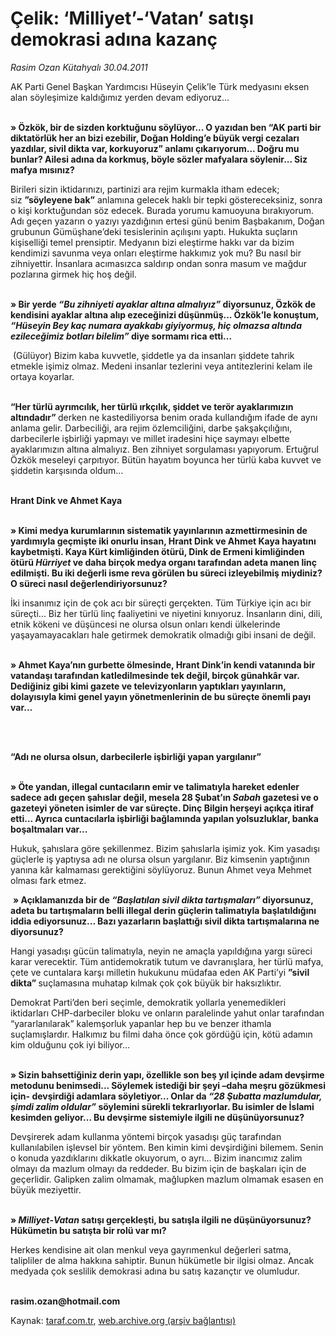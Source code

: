 # Çelik: ‘Milliyet’-‘Vatan’ satışı demokrasi adına kazanç

*Rasim Ozan Kütahyalı 30.04.2011*

<div class="yazi"><p>AK Parti Genel Başkan Yardımcısı Hüseyin Çelik’le Türk medyasını eksen alan söyleşimize kaldığımız yerden devam ediyoruz...</p>
<p><b><br/>» Özkök, bir de sizden korktuğunu söylüyor... O yazıdan ben “AK parti bir diktatörlük her an bizi ezebilir, Doğan Holding’e büyük vergi cezaları yazdılar, sivil dikta var, korkuyoruz” anlamı çıkarıyorum... Doğru mu bunlar? Ailesi adına da korkmuş, böyle sözler mafyalara söylenir... Siz mafya mısınız?</b></p>
<p>Birileri sizin iktidarınızı, partinizi ara rejim kurmakla itham edecek; siz <b>”söyleyene bak”</b> anlamına gelecek haklı bir tepki göstereceksiniz, sonra o kişi korktuğundan söz edecek. Burada yorumu kamuoyuna bırakıyorum. Adı geçen yazarın o yazıyı yazdığının ertesi günü benim Başbakanım, Doğan grubunun Gümüşhane’deki tesislerinin açılışını yaptı. Hukukta suçların kişiselliği temel prensiptir. Medyanın bizi eleştirme hakkı var da bizim kendimizi savunma veya onları eleştirme hakkımız yok mu? Bu nasıl bir zihniyettir. İnsanlara acımasızca saldırıp ondan sonra masum ve mağdur pozlarına girmek hiç hoş değil.</p>
<p><b><br/>» Bir yerde <i>“Bu zihniyeti ayaklar altına almalıyız”</i> diyorsunuz, Özkök de kendisini ayaklar altına alıp ezeceğinizi düşünmüş... Özkök’le konuştum, <i>“Hüseyin Bey kaç numara ayakkabı giyiyormuş, hiç olmazsa altında ezileceğimiz botları bilelim”</i> diye sormamı rica etti...</b></p>
<p> (Gülüyor) Bizim kaba kuvvetle, şiddetle ya da insanları şiddete tahrik etmekle işimiz olmaz. Medeni insanlar tezlerini veya antitezlerini kelam ile ortaya koyarlar.</p>
<p><b><br/>“Her türlü ayrımcılık, her türlü ırkçılık, şiddet ve terör ayaklarımızın altındadır” </b>derken ne kastediliyorsa benim orada kullandığım ifade de aynı anlama gelir. Darbeciliği, ara rejim özlemciliğini, darbe şakşakçılığını, darbecilerle işbirliği yapmayı ve millet iradesini hiçe saymayı elbette ayaklarımızın altına almalıyız. Ben zihniyet sorgulaması yapıyorum. Ertuğrul Özkök meseleyi çarpıtıyor. Bütün hayatım boyunca her türlü kaba kuvvet ve şiddetin karşısında oldum...</p>
<p><b><br/>Hrant Dink ve Ahmet Kaya </b></p>
<p><b><br/>» Kimi medya kurumlarının sistematik yayınlarının azmettirmesinin de yardımıyla geçmişte iki onurlu insan, Hrant Dink ve Ahmet Kaya hayatını kaybetmişti. Kaya Kürt kimliğinden ötürü, Dink de Ermeni kimliğinden ötürü <i>Hürriyet</i> ve daha birçok medya organı tarafından adeta manen linç edilmişti. Bu iki değerli isme reva görülen bu süreci izleyebilmiş miydiniz? O süreci nasıl değerlendiriyorsunuz?</b></p>
<p>İki insanımız için de çok acı bir süreçti gerçekten. Tüm Türkiye için acı bir süreçti... Biz her türlü linç faaliyetini ve niyetini kınıyoruz. İnsanların dini, dili, etnik kökeni ve düşüncesi ne olursa olsun onları kendi ülkelerinde yaşayamayacakları hale getirmek demokratik olmadığı gibi insani de değil.</p>
<p><b><br/>» </b><b>Ahmet Kaya’nın gurbette ölmesinde, Hrant Dink’in kendi vatanında bir vatandaşı tarafından katledilmesinde tek değil, birçok günahkâr var. Dediğiniz gibi kimi gazete ve televizyonların yaptıkları yayınların, dolayısıyla kimi genel yayın yönetmenlerinin de bu süreçte önemli payı var...</b></p>
<p><b> </b></p>
<p><b><br/>“Adı ne olursa olsun, darbecilerle işbirliği yapan yargılanır”</b></p>
<p><b><br/>» Öte yandan, illegal cuntacıların emir ve talimatıyla hareket edenler sadece adı geçen şahıslar değil, mesela 28 Şubat’ın <i>Sabah</i> gazetesi ve o gazeteyi yöneten isimler de var süreçte. Dinç Bilgin herşeyi açıkça itiraf etti... Ayrıca cuntacılarla işbirliği bağlamında yapılan yolsuzluklar, banka boşaltmaları var...</b></p>
<p>Hukuk, şahıslara göre şekillenmez. Bizim şahıslarla işimiz yok. Kim yasadışı güçlerle iş yaptıysa adı ne olursa olsun yargılanır. Biz kimsenin yaptığının yanına kâr kalmaması gerektiğini söylüyoruz. Bunun Ahmet veya Mehmet olması fark etmez.</p>
<p> <b>» Açıklamanızda bir de <i>“Başlatılan sivil dikta tartışmaları”</i> diyorsunuz, adeta bu tartışmaların belli illegal derin güçlerin talimatıyla başlatıldığını iddia ediyorsunuz... Bazı yazarların başlattığı sivil dikta tartışmalarına ne diyorsunuz?</b></p>
<p>Hangi yasadışı gücün talimatıyla, neyin ne amaçla yapıldığına yargı süreci karar verecektir. Tüm antidemokratik tutum ve davranışlara, her türlü mafya, çete ve cuntalara karşı milletin hukukunu müdafaa eden AK Parti’yi <b>”sivil dikta” </b>suçlamasına muhatap kılmak çok çok büyük bir haksızlıktır.</p>
<p>Demokrat Parti’den beri seçimle, demokratik yollarla yenemedikleri iktidarları CHP-darbeciler bloku ve onların paralelinde yahut onlar tarafından “yararlanılarak” kalemşorluk yapanlar hep bu ve benzer ithamla suçlamışlardır. Halkımız bu filmi daha önce çok gördüğü için, kötü adamın kim olduğunu çok iyi biliyor...</p>
<p><b><br/>» Sizin bahsettiğiniz derin yapı, özellikle son beş yıl içinde adam devşirme metodunu benimsedi... Söylemek istediği bir şeyi –daha meşru gözükmesi için- devşirdiği adamlara söyletiyor... Onlar da <i>“28 Şubatta mazlumdular, şimdi zalim oldular”</i> söylemini sürekli tekrarlıyorlar. Bu isimler de İslami kesimden geliyor... Bu devşirme sistemiyle ilgili ne düşünüyorsunuz?</b></p>
<p>Devşirerek adam kullanma yöntemi birçok yasadışı güç tarafından kullanılabilen işlevsel bir yöntem. Ben kimin kimi devşirdiğini bilemem. Senin o konuda yazdıklarını dikkatle okuyorum, o ayrı... Bizim inancımız zalim olmayı da mazlum olmayı da reddeder. Bu bizim için de başkaları için de geçerlidir. Galipken zalim olmamak, mağlupken mazlum olmamak esasen en büyük meziyettir.</p>
<p><b><br/>» <i>Milliyet</i>-<i>Vatan</i> satışı gerçekleşti, bu satışla ilgili ne düşünüyorsunuz? Hükümetin bu satışta bir rolü var mı?</b></p>
<p>Herkes kendisine ait olan menkul veya gayrımenkul değerleri satma, talipliler de alma hakkına sahiptir. Bunun hükümetle bir ilgisi olmaz. Ancak medyada çok seslilik demokrasi adına bu satış kazançtır ve olumludur.</p>
<p><b><br/>rasim.ozan@hotmail.com </b></p>
</div>

Kaynak: [taraf.com.tr](http://www.taraf.com.tr:80/rasim-ozan-kutahyali/makale-celik-milliyet-vatan-satisi-demokrasi-adina.htm), [web.archive.org (arşiv bağlantısı)](http://web.archive.org/web/20131114193049/http://www.taraf.com.tr:80/rasim-ozan-kutahyali/makale-celik-milliyet-vatan-satisi-demokrasi-adina.htm)
